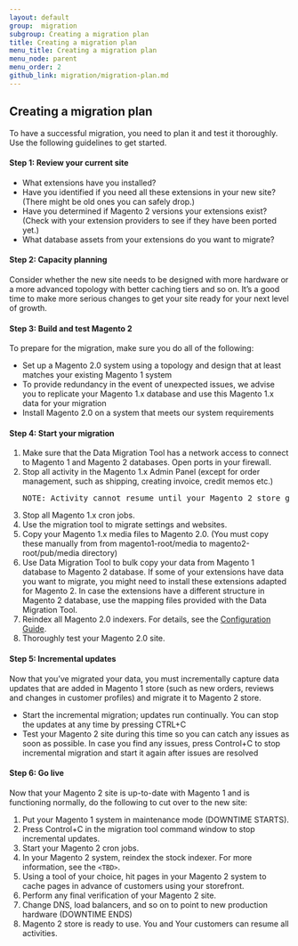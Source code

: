 ```yaml
---
layout: default
group:  migration
subgroup: Creating a migration plan
title: Creating a migration plan
menu_title: Creating a migration plan
menu_node: parent
menu_order: 2
github_link: migration/migration-plan.md
---
```


  
<h2>Creating a migration plan</h2>

To have a successful migration, you need to plan it and test it thoroughly. Use the following guidelines to get started.

<h4>Step 1: Review your current site</h4>

* What extensions have you installed?
* Have you identified if you need all these extensions in your new site?  (There might be old ones you can safely drop.)
* Have you determined if Magento 2 versions your extensions exist?  (Check with your extension providers to see if they have been ported yet.)
* What database assets from your extensions do you want to migrate?

<h4>Step 2: Capacity planning</h4>

Consider whether the new site needs to be designed with more hardware or a more advanced topology with better caching tiers and so on. It’s a good time to make more serious changes to get your site ready for your next level of growth.

<h4>Step 3: Build and test Magento 2</h4>

To prepare for the migration, make sure you do all of the following:

* Set up a Magento 2.0 system using a topology and design that at least matches your existing Magento 1 system
* To provide redundancy in the event of unexpected issues, we advise you to replicate your Magento 1.x database and use this Magento 1.x data for your migration
* Install Magento 2.0 on a system that meets our system requirements

<h4>Step 4: Start your migration</h4>

<ol>
  <li>Make sure that the Data Migration Tool has a network access to connect to Magento 1 and Magento 2 databases. Open ports in your firewall.</li>
  <li>Stop all activity in the Magento 1.x Admin Panel (except for order management, such as shipping, creating invoice, credit memos etc.)</li>
<pre>NOTE: Activity cannot resume until your Magento 2 store goes live.</pre>
  <li>Stop all Magento 1.x cron jobs.</li> 
  <li>Use the migration tool to migrate settings and websites.</li>
  <li>Copy your Magento 1.x media files to Magento 2.0. (You must copy these manually from  from magento1-root/media to magento2-root/pub/media directory)</li> 
  <li>Use Data Migration Tool to bulk copy your data from Magento 1 database to Magento 2 database. If some of your extensions have data you want to migrate, you might need to install these extensions adapted for Magento 2. In case the extensions have a different structure in Magento 2 database, use the mapping files provided with the Data Migration Tool.</li>
  <li>Reindex all Magento 2.0 indexers. For details, see the <a href="{{ site.gdeurl }}config-guide/cli/config-cli-subcommands-index.html">Configuration Guide</a>.</li>
  <li>Thoroughly test your Magento 2.0 site.</li>
</ol>

<h4>Step 5:  Incremental updates</h4>

Now that you’ve migrated your data, you must incrementally capture data updates that are added in Magento 1 store (such as new orders, reviews and changes in customer profiles) and migrate it to Magento 2 store.

* Start the incremental migration; updates run continually. 
You can stop the updates at any time by pressing CTRL+C
* Test your Magento 2 site during this time so you can catch any issues as soon as possible.
In case you find any issues, press Control+C to stop incremental migration and start it again after issues are resolved

<h4>Step 6: Go live</h4>

Now that your Magento 2 site is up-to-date with Magento 1 and is functioning normally, do the following to cut over to the new site:

1. Put your Magento 1 system in maintenance mode (DOWNTIME STARTS).
2. Press Control+C in the migration tool command window to stop incremental updates.
3. Start your Magento 2 cron jobs.
4. In your Magento 2 system, reindex the stock indexer. For more information, see the `<TBD>`.
5. Using a tool of your choice, hit pages in your Magento 2 system to cache pages in advance of customers using your storefront.
6. Perform any final verification of your Magento 2 site.
7. Change DNS, load balancers, and so on to point to new production hardware (DOWNTIME ENDS) 
8. Magento 2 store is ready to use. You and Your customers can resume all activities.


